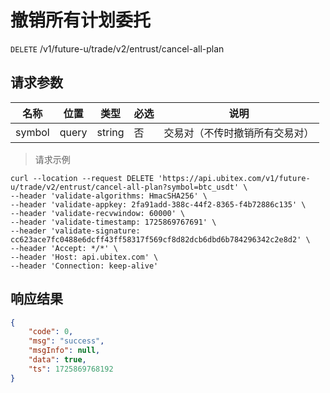 # 撤销所有计划委托

`DELETE` /v1/future-u/trade/v2/entrust/cancel-all-plan

## 请求参数

| 名称   | 位置  | 类型   | 必选 | 说明                           |
| ------ | ----- | ------ | ---- | ------------------------------ |
| symbol | query | string | 否   | 交易对（不传时撤销所有交易对） |

> 请求示例

```shell
curl --location --request DELETE 'https://api.ubitex.com/v1/future-u/trade/v2/entrust/cancel-all-plan?symbol=btc_usdt' \
--header 'validate-algorithms: HmacSHA256' \
--header 'validate-appkey: 2fa91add-388c-44f2-8365-f4b72886c135' \
--header 'validate-recvwindow: 60000' \
--header 'validate-timestamp: 1725869767691' \
--header 'validate-signature: cc623ace7fc0488e6dcff43ff58317f569cf8d82dcb6dbd6b784296342c2e8d2' \
--header 'Accept: */*' \
--header 'Host: api.ubitex.com' \
--header 'Connection: keep-alive'

```

## 响应结果

```json
{
    "code": 0,
    "msg": "success",
    "msgInfo": null,
    "data": true,
    "ts": 1725869768192
}
```


